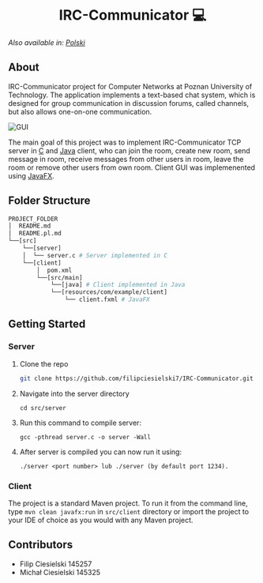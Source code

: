 <h1 align="center">
    IRC-Communicator 💻 
</h1>

_Also available in: [Polski](README.pl.md)_

## About

IRC-Communicator project for Computer Networks at Poznan University of Technology. The application implements a text-based chat system, which is designed for group communication in discussion forums, called channels, but also allows one-on-one communication.

![GUI](https://user-images.githubusercontent.com/56769119/148282306-e2745a51-fc1d-4e21-8661-eb5d989568c2.png)

The main goal of this project was to implement IRC-Communicator TCP server in [C](https://en.wikipedia.org/wiki/C_(programming_language)) and [Java](https://www.java.com/) client, who can join the room, create new room, send message in room, receive messages from other users in room, leave the room or remove other users from own room. Client GUI was implemenented using [JavaFX](https://openjfx.io/).

## Folder Structure

```bash
PROJECT_FOLDER
│  README.md
│  README.pl.md
└──[src]
    └──[server]
    │  └── server.c # Server implemented in C
    └──[client]
        │  pom.xml
        └──[src/main]
            └──[java] # Client implemented in Java
            └──[resources/com/example/client]
                └── client.fxml # JavaFX
```

## Getting Started

### Server

1. Clone the repo
   ```sh
   git clone https://github.com/filipciesielski7/IRC-Communicator.git
   ```
2. Navigate into the server directory
   ```
   cd src/server
   ```
3. Run this command to compile server:
   ```
   gcc -pthread server.c -o server -Wall
   ```
4. After server is compiled you can now run it using:
   ```
   ./server <port number> lub ./server (by default port 1234).
   ```

### Client

The project is a standard Maven project. To run it from the command line, type `mvn clean javafx:run` in `src/client` directory or import the project to your IDE of choice as you would with any Maven project.

## Contributors

- Filip Ciesielski 145257
- Michał Ciesielski 145325
